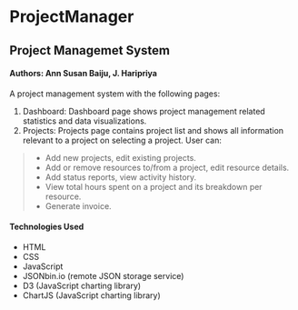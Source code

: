 # ProjectManager
## Project Managemet System
#### Authors: Ann Susan Baiju, J. Haripriya

A project management system with the following pages:<br>
1. Dashboard: Dashboard page shows project management related statistics and data visualizations.<br> 
2. Projects: Projects page contains project list and shows all information relevant to a project on selecting a project. User can:<br>
> - Add new projects, edit existing projects.<br>
> - Add or remove resources to/from a project, edit resource details.<br>
> - Add status reports, view activity history.<br>
> - View total hours spent on a project and its breakdown per resource. <br>
> - Generate invoice.<br>

#### Technologies Used
- HTML<br>
- CSS<br>
- JavaScript<br>
- JSONbin.io (remote JSON storage service)<br>
- D3 (JavaScript charting library)<br>
- ChartJS (JavaScript charting library)<br>
